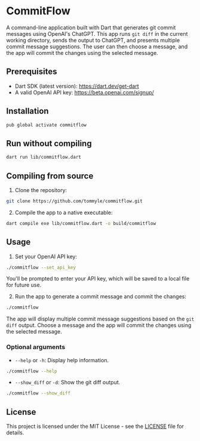 # CommitFlow

A command-line application built with Dart that generates git commit messages using OpenAI's ChatGPT. This app runs `git diff` in the current working directory, sends the output to ChatGPT, and presents multiple commit message suggestions. The user can then choose a message, and the app will commit the changes using the selected message.

## Prerequisites

- Dart SDK (latest version): https://dart.dev/get-dart
- A valid OpenAI API key: https://beta.openai.com/signup/

## Installation

```bash
pub global activate commitflow
```

## Run without compiling

```bash
dart run lib/commitflow.dart
```

## Compiling from source

1. Clone the repository:

```bash
git clone https://github.com/tommyle/commitflow.git
```

2. Compile the app to a native executable:

```bash
dart compile exe lib/commitflow.dart -o build/commitflow
```

## Usage

1. Set your OpenAI API key:

```bash
./commitflow --set_api_key
```

   You'll be prompted to enter your API key, which will be saved to a local file for future use.

2. Run the app to generate a commit message and commit the changes:

```bash
./commitflow
```

   The app will display multiple commit message suggestions based on the `git diff` output. Choose a message and the app will commit the changes using the selected message.

### Optional arguments

- `--help` or `-h`: Display help information.

```bash
./commitflow --help
```

- `--show_diff` or `-d`: Show the git diff output.

```bash
./commitflow --show_diff
```

## License

This project is licensed under the MIT License - see the [LICENSE](LICENSE) file for details.
